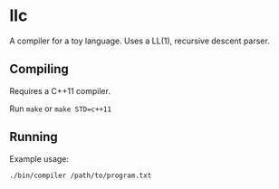 llc
===

A compiler for a toy language. Uses a LL(1), recursive descent parser.

Compiling
---
Requires a C++11 compiler. 

Run `make` or `make STD=c++11`

Running
---
Example usage:

    ./bin/compiler /path/to/program.txt

